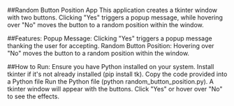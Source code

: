 ##Random Button Position App
This application creates a tkinter window with two buttons. Clicking "Yes" triggers a popup message, while hovering over "No" moves the button to a random position within the window.

##Features:
Popup Message: Clicking "Yes" triggers a popup message thanking the user for accepting.
Random Button Position: Hovering over "No" moves the button to a random position within the window.

##How to Run:
Ensure you have Python installed on your system.
Install tkinter if it's not already installed (pip install tk).
Copy the code provided into a Python file 
Run the Python file (python random_button_position.py).
A tkinter window will appear with the buttons. Click "Yes" or hover over "No" to see the effects.
